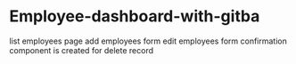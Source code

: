 # Employee-dashboard-with-gitba
list employees page
add employees form
edit employees form
confirmation component is created for delete record 
